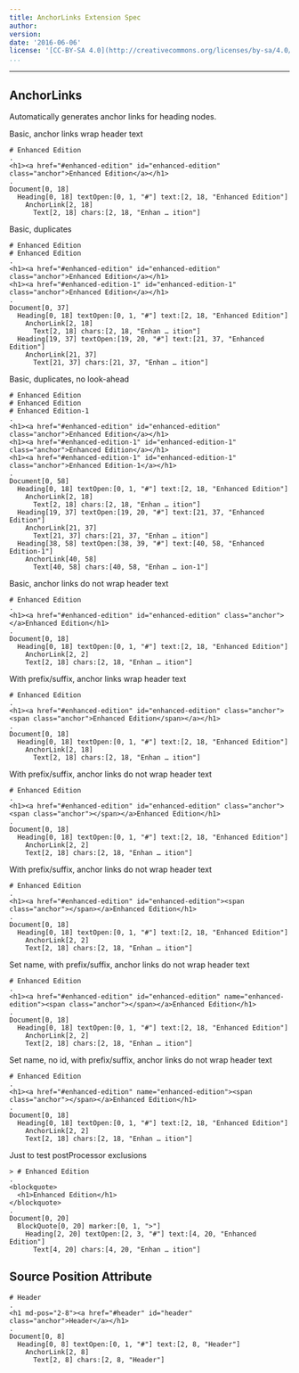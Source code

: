 ```yaml
---
title: AnchorLinks Extension Spec
author:
version:
date: '2016-06-06'
license: '[CC-BY-SA 4.0](http://creativecommons.org/licenses/by-sa/4.0/)'
...
```


---

## AnchorLinks

Automatically generates anchor links for heading nodes.

Basic, anchor links wrap header text

```````````````````````````````` example AnchorLinks: 1
# Enhanced Edition
.
<h1><a href="#enhanced-edition" id="enhanced-edition" class="anchor">Enhanced Edition</a></h1>
.
Document[0, 18]
  Heading[0, 18] textOpen:[0, 1, "#"] text:[2, 18, "Enhanced Edition"]
    AnchorLink[2, 18]
      Text[2, 18] chars:[2, 18, "Enhan … ition"]
````````````````````````````````


Basic, duplicates

```````````````````````````````` example AnchorLinks: 2
# Enhanced Edition
# Enhanced Edition
.
<h1><a href="#enhanced-edition" id="enhanced-edition" class="anchor">Enhanced Edition</a></h1>
<h1><a href="#enhanced-edition-1" id="enhanced-edition-1" class="anchor">Enhanced Edition</a></h1>
.
Document[0, 37]
  Heading[0, 18] textOpen:[0, 1, "#"] text:[2, 18, "Enhanced Edition"]
    AnchorLink[2, 18]
      Text[2, 18] chars:[2, 18, "Enhan … ition"]
  Heading[19, 37] textOpen:[19, 20, "#"] text:[21, 37, "Enhanced Edition"]
    AnchorLink[21, 37]
      Text[21, 37] chars:[21, 37, "Enhan … ition"]
````````````````````````````````


Basic, duplicates, no look-ahead

```````````````````````````````` example AnchorLinks: 3
# Enhanced Edition
# Enhanced Edition
# Enhanced Edition-1
.
<h1><a href="#enhanced-edition" id="enhanced-edition" class="anchor">Enhanced Edition</a></h1>
<h1><a href="#enhanced-edition-1" id="enhanced-edition-1" class="anchor">Enhanced Edition</a></h1>
<h1><a href="#enhanced-edition-1" id="enhanced-edition-1" class="anchor">Enhanced Edition-1</a></h1>
.
Document[0, 58]
  Heading[0, 18] textOpen:[0, 1, "#"] text:[2, 18, "Enhanced Edition"]
    AnchorLink[2, 18]
      Text[2, 18] chars:[2, 18, "Enhan … ition"]
  Heading[19, 37] textOpen:[19, 20, "#"] text:[21, 37, "Enhanced Edition"]
    AnchorLink[21, 37]
      Text[21, 37] chars:[21, 37, "Enhan … ition"]
  Heading[38, 58] textOpen:[38, 39, "#"] text:[40, 58, "Enhanced Edition-1"]
    AnchorLink[40, 58]
      Text[40, 58] chars:[40, 58, "Enhan … ion-1"]
````````````````````````````````


Basic, anchor links do not wrap header text

```````````````````````````````` example(AnchorLinks: 4) options(no-wrap)
# Enhanced Edition
.
<h1><a href="#enhanced-edition" id="enhanced-edition" class="anchor"></a>Enhanced Edition</h1>
.
Document[0, 18]
  Heading[0, 18] textOpen:[0, 1, "#"] text:[2, 18, "Enhanced Edition"]
    AnchorLink[2, 2]
    Text[2, 18] chars:[2, 18, "Enhan … ition"]
````````````````````````````````


With prefix/suffix, anchor links wrap header text

```````````````````````````````` example(AnchorLinks: 5) options(prefix-suffix)
# Enhanced Edition
.
<h1><a href="#enhanced-edition" id="enhanced-edition" class="anchor"><span class="anchor">Enhanced Edition</span></a></h1>
.
Document[0, 18]
  Heading[0, 18] textOpen:[0, 1, "#"] text:[2, 18, "Enhanced Edition"]
    AnchorLink[2, 18]
      Text[2, 18] chars:[2, 18, "Enhan … ition"]
````````````````````````````````


With prefix/suffix, anchor links do not wrap header text

```````````````````````````````` example(AnchorLinks: 6) options(no-wrap, prefix-suffix)
# Enhanced Edition
.
<h1><a href="#enhanced-edition" id="enhanced-edition" class="anchor"><span class="anchor"></span></a>Enhanced Edition</h1>
.
Document[0, 18]
  Heading[0, 18] textOpen:[0, 1, "#"] text:[2, 18, "Enhanced Edition"]
    AnchorLink[2, 2]
    Text[2, 18] chars:[2, 18, "Enhan … ition"]
````````````````````````````````


With prefix/suffix, anchor links do not wrap header text

```````````````````````````````` example(AnchorLinks: 7) options(no-wrap, prefix-suffix, no-class)
# Enhanced Edition
.
<h1><a href="#enhanced-edition" id="enhanced-edition"><span class="anchor"></span></a>Enhanced Edition</h1>
.
Document[0, 18]
  Heading[0, 18] textOpen:[0, 1, "#"] text:[2, 18, "Enhanced Edition"]
    AnchorLink[2, 2]
    Text[2, 18] chars:[2, 18, "Enhan … ition"]
````````````````````````````````


Set name, with prefix/suffix, anchor links do not wrap header text

```````````````````````````````` example(AnchorLinks: 8) options(no-wrap, prefix-suffix, no-class, set-name)
# Enhanced Edition
.
<h1><a href="#enhanced-edition" id="enhanced-edition" name="enhanced-edition"><span class="anchor"></span></a>Enhanced Edition</h1>
.
Document[0, 18]
  Heading[0, 18] textOpen:[0, 1, "#"] text:[2, 18, "Enhanced Edition"]
    AnchorLink[2, 2]
    Text[2, 18] chars:[2, 18, "Enhan … ition"]
````````````````````````````````


Set name, no id, with prefix/suffix, anchor links do not wrap header text

```````````````````````````````` example(AnchorLinks: 9) options(no-wrap, prefix-suffix, no-class, set-name, no-id)
# Enhanced Edition
.
<h1><a href="#enhanced-edition" name="enhanced-edition"><span class="anchor"></span></a>Enhanced Edition</h1>
.
Document[0, 18]
  Heading[0, 18] textOpen:[0, 1, "#"] text:[2, 18, "Enhanced Edition"]
    AnchorLink[2, 2]
    Text[2, 18] chars:[2, 18, "Enhan … ition"]
````````````````````````````````


Just to test postProcessor exclusions

```````````````````````````````` example(AnchorLinks: 10) options(no-wrap, prefix-suffix, no-class, set-name, no-id)
> # Enhanced Edition
.
<blockquote>
  <h1>Enhanced Edition</h1>
</blockquote>
.
Document[0, 20]
  BlockQuote[0, 20] marker:[0, 1, ">"]
    Heading[2, 20] textOpen:[2, 3, "#"] text:[4, 20, "Enhanced Edition"]
      Text[4, 20] chars:[4, 20, "Enhan … ition"]
````````````````````````````````


## Source Position Attribute

```````````````````````````````` example(Source Position Attribute: 1) options(src-pos)
# Header
.
<h1 md-pos="2-8"><a href="#header" id="header" class="anchor">Header</a></h1>
.
Document[0, 8]
  Heading[0, 8] textOpen:[0, 1, "#"] text:[2, 8, "Header"]
    AnchorLink[2, 8]
      Text[2, 8] chars:[2, 8, "Header"]
````````````````````````````````


